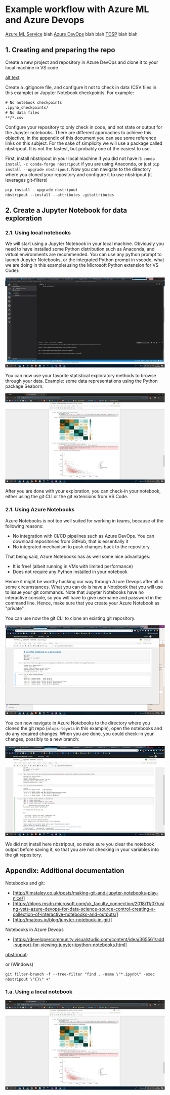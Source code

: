 # Example workflow with Azure ML and Azure Devops

[Azure ML Service](https://docs.microsoft.com/de-de/azure/machine-learning/service/) blah [Azure DevOps](https://azure.microsoft.com/de-de/services/devops/) blah blah [TDSP](https://docs.microsoft.com/azure/machine-learning/team-data-science-process/overview) blah blah

## 1. Creating and preparing the repo

Create a new project and repository in Azure DevOps and clone it to your local machine in VS code

[alt text][clone_to_vscode]

Create a .gitignore file, and configure it not to check in data (CSV files in this example) or Jupyter Notebook checkpoints. For example:

```
# No notebook checkpoints
.ipynb_checkpoints/
# No data files
**/*.csv
```

Configure your repository to only check in code, and not state or output for the Jupyter notebooks. There are different approaches to achieve this objective, in the appendix of this document you can see some reference links on this subject. For the sake of simplicity we will use a package called nbstripout. It is not the fastest, but probably one of the easiest to use.

First, install nbstripout in your local machine if you did not have it: `conda install -c conda-forge nbstripout` if you are using Anaconda, or just `pip install --upgrade nbstripout`. Now you can navigate to the directory where you cloned your repository and configure it to use nbstripout (it leverages git-filters)

```
pip install --upgrade nbstripout
nbstripout --install --attributes .gitattributes
```

## 2. Create a Jupyter Notebook for data exploration

### 2.1. Using local notebooks

We will start using a Jupyter Notebook in your local machine. Obviously you need to have installed some Python distribution such as Anaconda, and virtual environments are recommended. You can use any python prompt to launch Jupyter Notebooks, or the integrated Python prompt in vscode, what we are doing in this example(using the Microsoft Python extension for VS Code):

![alt text][open_jupyter]

You can now use your favorite statistical exploratory methods to browse through your data. Example: some data representations using the Python package Seaborn:

![alt text][seaborn]

After you are done with your exploration, you can check-in your notebook, either using the git CLI or the git extensions from VS Code.

### 2.1. Using Azure Notebooks

Azure Notebooks is not too well suited for working in teams, because of the following reasons:

* No integration with CI/CD pipelines such as Azure DevOps. You can download repositories from GitHub, that is essentially it
* No integrated mechanism to push changes back to the repository.

That being said, Azure Notebooks has as well some nice advantages:

* It is free! (albeit running in VMs with limited performance)
* Does not require any Python installed in your notebook

Hence it might be worthy hacking our way through Azure Devops after all in some circumstances. What you can do is have a Notebook that you will use to issue your git commands. Note that Jupyter Notebooks have no interactive console, so you will have to give username and password in the command line. Hence, make sure that you create your Azure Notebook as "private".

You can use now the git CLI to clone an existing git repository.

![alt text][aznb_clone]

You can now navigate in Azure Notebooks to the directory where you cloned the git repo (`mlops-toyota` in this example), open the notebooks and do any required changes. When you are done, you could check-in your changes, possibly to a new branch:

![alt text][aznb_push]

We did not install here nbstripout, so make sure you clear the notebook output before saving it, so that you are not checking in your variables into the git repository.


## Appendix: Additional documentation

Notebooks and git:
* [http://timstaley.co.uk/posts/making-git-and-jupyter-notebooks-play-nice/]
* [https://blogs.msdn.microsoft.com/uk_faculty_connection/2018/11/07/using-vsts-azure-devops-for-data-science-source-control-creating-a-collection-of-interactive-notebooks-and-outputs/]
* [http://mateos.io/blog/jupyter-notebook-in-git/]

Notebooks in Azure Devops
* [https://developercommunity.visualstudio.com/content/idea/365561/add-support-for-viewing-jupyter-ipython-notebooks.html]

[nbstripout](https://github.com/kynan/nbstripout):


or (Windows)

```
git filter-branch -f --tree-filter "find . -name \"*.ipynb\" -exec nbstripout \"{}\" +"
```

### 1.a. Using a local notebook
![alt text][seaborn]


[clone_to_vscode]: images/02-clone_to_vscode.jpg "Cloning a new Azure DevOps repository to VS Code"
[open_jupyter]: images/05-open_python_terminal.jpg "Open Jupyter Notebooks from VS Code"
[seaborn]: images/08_seaborn.jpg "Visualizing data with the seaborn Python module"
[aznb_clone]: images/10-azure_notebooks_clone.jpg "Cloning an Azure Devops repo into Azure Notebooks"
[aznb_push]: images/11-azure_notebooks_push.jpg "Committing code from Azure Notebooks to a git repository"

